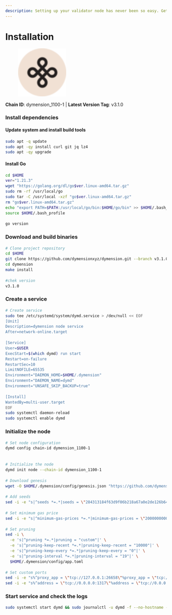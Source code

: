 ```yaml
---
description: Setting up your validator node has never been so easy. Get your validator running in minutes by following step by step instructions.
---
```


# Installation

<figure><img src="https://github.com/takeshi-val/Logo/raw/main/dymension.png" width="150" alt=""><figcaption></figcaption></figure>

**Chain ID**: dymension_1100-1 | **Latest Version Tag**: v3.1.0

### Install dependencies

#### Update system and install build tools

```bash
sudo apt -q update
sudo apt -qy install curl git jq lz4 
sudo apt -qy upgrade
```

#### Install Go

```bash
cd $HOME
ver="1.21.3"
wget "https://golang.org/dl/go$ver.linux-amd64.tar.gz"
sudo rm -rf /usr/local/go
sudo tar -C /usr/local -xzf "go$ver.linux-amd64.tar.gz"
rm "go$ver.linux-amd64.tar.gz"
echo "export PATH=$PATH:/usr/local/go/bin:$HOME/go/bin" >> $HOME/.bash_profile
source $HOME/.bash_profile

go version
```

### Download and build binaries

```bash
# Clone project repository
cd $HOME
git clone https://github.com/dymensionxyz/dymension.git --branch v3.1.0
cd dymension
make install

#chek version
v3.1.0

```

### Create a service

```bash
# Create service
sudo tee /etc/systemd/system/dymd.service > /dev/null << EOF
[Unit]
Description=dymension node service
After=network-online.target

[Service]
User=$USER
ExecStart=$(which dymd) run start
Restart=on-failure
RestartSec=10
LimitNOFILE=65535
Environment="DAEMON_HOME=$HOME/.dymension"
Environment="DAEMON_NAME=dymd"
Environment="UNSAFE_SKIP_BACKUP=true"

[Install]
WantedBy=multi-user.target
EOF
sudo systemctl daemon-reload
sudo systemctl enable dymd
```

### Initialize the node

```bash
# Set node configuration
dymd config chain-id dymension_1100-1


# Initialize the node
dymd init node --chain-id dymension_1100-1

# Download genesis 
wget -O $HOME/.dymension/config/genesis.json "https://github.com/dymensionxyz/networks/raw/main/mainnet/dymension/genesis.json"

# Add seeds
sed -i -e "s|^seeds *=.*|seeds = \"284313184f63d9f06b218a67a0e2de126b64258d@seeds.silknodes.io:25155\"|" $HOME/.dymension/config/config.toml

# Set minimum gas price
sed -i -e "s|^minimum-gas-prices *=.*|minimum-gas-prices = \"20000000000adym\"|" $HOME/.dymension/config/app.toml

# Set pruning
sed -i \
  -e 's|^pruning *=.*|pruning = "custom"|' \
  -e 's|^pruning-keep-recent *=.*|pruning-keep-recent = "10000"|' \
  -e 's|^pruning-keep-every *=.*|pruning-keep-every = "0"|' \
  -e 's|^pruning-interval *=.*|pruning-interval = "19"|' \
  $HOME/.dymension/config/app.toml

# Set custom ports
sed -i -e "s%^proxy_app = \"tcp://127.0.0.1:26658\"%proxy_app = \"tcp://127.0.0.1:27658\"%; s%^laddr = \"tcp://127.0.0.1:26657\"%laddr = \"tcp://127.0.0.1:27657\"%; s%^pprof_laddr = \"localhost:6060\"%pprof_laddr = \"localhost:27060\"%; s%^laddr = \"tcp://0.0.0.0:26656\"%laddr = \"tcp://0.0.0.0:27656\"%; s%^prometheus_listen_addr = \":26660\"%prometheus_listen_addr = \":27660\"%" $HOME/.dymension/config/config.toml
sed -i -e "s%^address = \"tcp://0.0.0.0:1317\"%address = \"tcp://0.0.0.0:27317\"%; s%^address = \":8080\"%address = \":27080\"%; s%^address = \"0.0.0.0:9090\"%address = \"0.0.0.0:27090\"%; s%^address = \"0.0.0.0:9091\"%address = \"0.0.0.0:27091\"%; s%^address = \"0.0.0.0:8545\"%address = \"0.0.0.0:27545\"%; s%^ws-address = \"0.0.0.0:8546\"%ws-address = \"0.0.0.0:27546\"%" $HOME/.dymension/config/app.toml
```

### Start service and check the logs

```bash
sudo systemctl start dymd && sudo journalctl -u dymd -f --no-hostname -o cat
```
